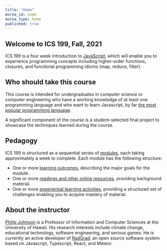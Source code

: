 ```yaml
---
title: "Home"
morea_id: home
morea_type: home
published: true
---
```


## Welcome to ICS 199, Fall, 2021

ICS 199 is a four week introduction to [JavaScript](https://developer.mozilla.org/en-US/docs/Web/JavaScript), which will enable you to experience programming concepts including higher-order functions, closures, and functional programming idioms (map, reduce, filter).

## Who should take this course

This course is intended for undergraduates in computer science or computer engineering who have a working knowledge of at least one programming language and who want to learn Javascript, by far [the most popular programming language](https://www.zdnet.com/article/programming-language-popularity-javascript-leads-5-million-new-developers-since-2017/).

A significant component of the course is a student-selected final project to showcase the techniques learned during the course.

## Pedagogy

ICS 199 is structured as a sequential series of [modules](modules), each taking approximately a week to complete. Each module has the following structure:

  * One or more [learning outcomes](outcomes), describing the major goals for the module.
  * One or more [readings and other online resources](readings), providing background material.
  * One or more [experiential learning activities](experiences), providing a structured set of challenges enabling you to acquire mastery of material.

## About the instructor

[Philip Johnson](https://philipmjohnson.org) is a Professor of Information and Computer Sciences at the University of Hawaii. His research interests include climate change, educational technology, software engineering, and serious games. He is currently an active developer of [RadGrad](https://radgrad.org), an open source software system based on Javascript, Typescript, React, and Meteor.


